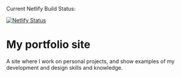 Current Netlify Build Status:

[![Netlify Status](https://api.netlify.com/api/v1/badges/86ecd734-d5b7-48a7-99ce-d9f51ed796b0/deploy-status)](https://app.netlify.com/sites/sm-wd/deploys)

# My portfolio site

A site where I work on personal projects, and show examples of my development and design skills and knowledge.
